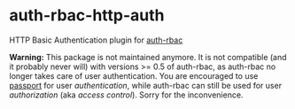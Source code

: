 # auth-rbac-http-auth

HTTP Basic Authentication plugin for [auth-rbac](https://github.com/alex94puchades/auth-rbac.git)

**Warning:** This package is not maintained anymore. It is not compatible (and it probably never will) with versions >= 0.5 of auth-rbac, as auth-rbac no longer takes care of user authentication. You are encouraged to use [passport](http://passportjs.org/) for user *authentication*, while auth-rbac can still be used for user *authorization* (aka *access control*). Sorry for the inconvenience.
